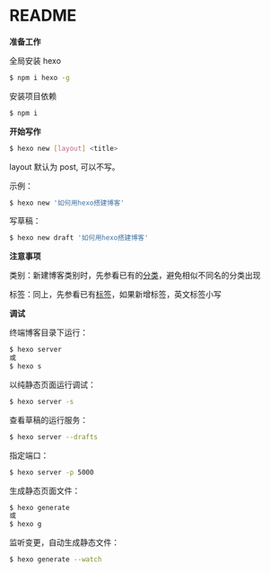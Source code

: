 # README

**准备工作**

全局安装 hexo

```bash
$ npm i hexo -g
```

安装项目依赖

```bash
$ npm i
```

**开始写作**

```bash
$ hexo new [layout] <title>
```

layout 默认为 post, 可以不写。

示例：

```bash
$ hexo new '如何用hexo搭建博客'
```

写草稿：

```bash
$ hexo new draft '如何用hexo搭建博客'
```

**注意事项**

类别：新建博客类别时，先参看已有的[分类](http://guyunxiang.me/categories/)，避免相似不同名的分类出现

标签：同上，先参看已有[标签](http://guyunxiang.me/tags/)，如果新增标签，英文标签小写

**调试**

终端博客目录下运行：

```bash
$ hexo server
或
$ hexo s
```

以纯静态页面运行调试：

```bash
$ hexo server -s
```

查看草稿的运行服务：

```bash
$ hexo server --drafts
```

指定端口：

```bash
$ hexo server -p 5000
```

生成静态页面文件：

```bash
$ hexo generate
或
$ hexo g
```

监听变更，自动生成静态文件：

```bash
$ hexo generate --watch
```
